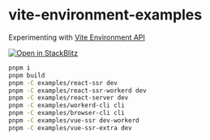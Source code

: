 # vite-environment-examples

Experimenting with [Vite Environment API](https://github.com/vitejs/vite/pull/16471)

[![Open in StackBlitz](https://developer.stackblitz.com/img/open_in_stackblitz.svg)](https://stackblitz.com/github/hi-ogawa/vite-environment-examples?file=examples%2Freact-server%2Fsrc%2Froutes%2Fpage.tsx)

```sh
pnpm i
pnpm build
pnpm -C examples/react-ssr dev
pnpm -C examples/react-ssr-workerd dev
pnpm -C examples/react-server dev
pnpm -C examples/workerd-cli cli
pnpm -C examples/browser-cli cli
pnpm -C examples/vue-ssr dev-workerd
pnpm -C examples/vue-ssr-extra dev
```
